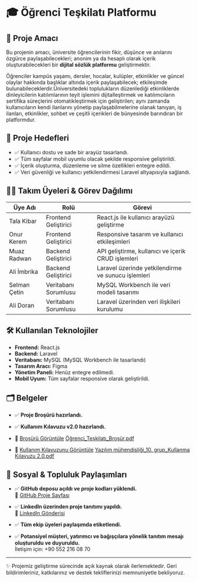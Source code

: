 # 🎓 Öğrenci Teşkilatı Platformu

## 📌 Proje Amacı
Bu projenin amacı, üniversite öğrencilerinin fikir, düşünce ve anılarını özgürce paylaşabilecekleri; anonim ya da hesaplı olarak içerik oluşturabilecekleri bir **dijital sözlük platformu** geliştirmektir.

Öğrenciler kampüs yaşamı, dersler, hocalar, kulüpler, etkinlikler ve güncel olaylar hakkında başlıklar altında içerik paylaşabilecek; etkileşimde bulunabileceklerdir.Üniversitedeki toplulukların düzenlediği etkinliklerde dinleyicilerin katılımlarının teyit işlemini
dijitalleştirmek ve katılımcıların sertifika süreçlerini otomatikleştirmek için geliştirilen; aynı zamanda kullanıcıların kendi ilanlarını yönetip paylaşabilmelerine olanak tanıyan, iş ilanları, etkinlikler, sohbet ve çeşitli içerikleri de bünyesinde barındıran bir platformdur.


## 🎯 Proje Hedefleri
- ✅ Kullanıcı dostu ve sade bir arayüz tasarlandı.  
- ✅ Tüm sayfalar mobil uyumlu olacak şekilde responsive geliştirildi.  
- ✅ İçerik oluşturma, düzenleme ve silme özellikleri entegre edildi.   
- ✅ Veri güvenliği ve kullanıcı yetkilendirmesi Laravel altyapısıyla sağlandı.

## 👨‍💻 Takım Üyeleri & Görev Dağılımı

| Üye Adı      | Rolü                | Görevi                                                      |
|-------------|---------------------|--------------------------------------------------------------|
| Tala Kibar  | Frontend Geliştirici | React.js ile kullanıcı arayüzü geliştirme                   |
| Onur Kerem  | Frontend Geliştirici | Responsive tasarım ve kullanıcı etkileşimleri               |
| Muaz Radwan | Backend Geliştirici  | API geliştirme, kullanıcı ve içerik CRUD işlemleri          |
| Ali İmbrika | Backend Geliştirici  | Laravel üzerinde yetkilendirme ve sunucu işlemleri          |
| Selman Çetin| Veritabanı Sorumlusu | MySQL Workbench ile veri modeli tasarımı                    |
| Ali Doran   | Veritabanı Sorumlusu | Laravel üzerinden veri ilişkileri kurulumu                  |

## 🛠️ Kullanılan Teknolojiler
- **Frontend:** React.js  
- **Backend:** Laravel  
- **Veritabanı:** MySQL (MySQL Workbench ile tasarlandı)  
- **Tasarım Aracı:** Figma  
- **Yönetim Paneli:** Henüz entegre edilmedi.  
- **Mobil Uyum:** Tüm sayfalar responsive olarak geliştirildi.

## 🗂️ Belgeler
- ✅ **Proje Broşürü hazırlandı.**  
- ✅ **Kullanım Kılavuzu v2.0 hazırlandı.**  
- 🔗 [Broşürü Görüntüle](#)  [Öğrenci_Teşkilatı_Broşür.pdf](https://github.com/user-attachments/files/20542131/Ogrenci_Teskilati_Brosur.pdf)

- 🔗 [Kullanım Kılavuzunu Görüntüle](#) [Yazılım mühendisliği_10. grup_Kullanma Kılavuzu 2.0.pdf](https://github.com/user-attachments/files/20542144/Yazilim.muhendisligi_10.grup_Kullanma.Kilavuzu.2.0.pdf)


## 🔗 Sosyal & Topluluk Paylaşımları

- ✅ **GitHub deposu açıldı ve proje kodları yüklendi.**  
  🔗 [GitHub Proje Sayfası]([https://github.com/sizin-linkiniz](https://github.com/imbirikaa/Ogrenci-Teskilati))

- ✅ **LinkedIn üzerinden proje tanıtımı yapıldı.**  
  🔗 [LinkedIn Gönderisi](https://linkedin.com/posts/sizin-linkiniz)

- ✅ **Tüm ekip üyeleri paylaşımda etiketlendi.**

- ✅ **Potansiyel müşteri, yatırımcı ve bağışçılara yönelik tanıtım mesajı oluşturuldu ve duyuruldu.**  
  İletişim için: +90 552 216 08 70

---

✨ Projemiz geliştirme sürecinde açık kaynak olarak ilerlemektedir. Geri bildirimleriniz, katkılarınız ve destek tekliflerinizi memnuniyetle bekliyoruz.

